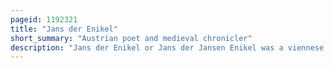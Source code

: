 ```yaml
---
pageid: 1192321
title: "Jans der Enikel"
short_summary: "Austrian poet and medieval chronicler"
description: "Jans der Enikel or Jans der Jansen Enikel was a viennese Chronicler and narrative Poet of the late 13th Century. He wrote a Weltchronik and a frstenbuch both in middle high german Verse."
---
```

